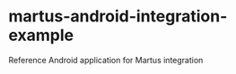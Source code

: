 martus-android-integration-example
==================================

Reference Android application for Martus integration